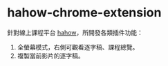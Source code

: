 # hahow-chrome-extension

針對線上課程平台 [hahow](https://hahow.in/)，所開發各類插件功能：<br>
1. 全螢幕模式，右側可觀看逐字稿、課程總覽。
2. 複製當前影片的逐字稿。
  
